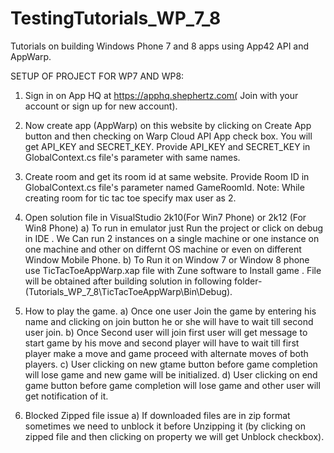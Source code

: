 TestingTutorials_WP_7_8
================

Tutorials on building Windows Phone 7 and 8 apps using App42 API and AppWarp.


SETUP OF PROJECT FOR WP7 AND WP8:

1. Sign in on App HQ at https://apphq.shephertz.com( Join with your account or sign up for new account). 


2. Now create app (AppWarp) on this website by clicking on Create App button and then checking on Warp Cloud API App check box. You will get  API_KEY and SECRET_KEY. Provide API_KEY and SECRET_KEY in GlobalContext.cs file's parameter with same names.


3. Create room and get its room id at same website. Provide Room ID in GlobalContext.cs file's parameter named GameRoomId.
Note: While creating room for tic tac toe specify max user as 2.


4. Open solution file in VisualStudio 2k10(For Win7 Phone) or 2k12 (For Win8 Phone)
a) To run in emulator just Run the project or click on debug in IDE . We Can run 2 instances on a single machine
   or one instance on one machine and other on differnt OS machine or even on different Window Mobile Phone.
b) To Run it on Window 7 or Window 8 phone use TicTacToeAppWarp.xap file with Zune software to Install game . File will be obtained after building solution in following folder- 
   (Tutorials_WP_7_8\TicTacToeAppWarp\Bin\Debug).


5. How to play the game.
a) Once one user Join the game by entering his name and clicking on join button he or she will have to wait till second user join.
b) Once Second user will join first user will get message to start game by his move and second player will have to wait till first player make a move and game proceed with alternate
   moves of both players.
c) User clicking on new gtame button before game completion will lose game and new game will be initialized.
d) User clicking on end game button before game completion will lose game and other user will get notification of it.


6. Blocked Zipped file issue
a) If downloaded files are in zip format sometimes we need to unblock it before Unzipping it (by clicking on zipped file and then clicking on property we will get Unblock checkbox).

